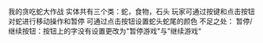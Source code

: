我的贪吃蛇大作战
实体共有三个类：蛇，食物，石头
玩家可通过按键和点击按钮对蛇进行移动操作和暂停
可通过点击按钮设置蛇头蛇尾的颜色
不足之处：
暂停/继续按钮：按钮上的字没有设置更改为"暂停游戏"与”继续游戏“
